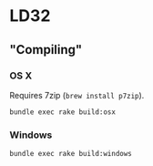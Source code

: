 # LD32

## "Compiling"

### OS X

Requires 7zip (`brew install p7zip`).

`bundle exec rake build:osx`

### Windows

`bundle exec rake build:windows`
